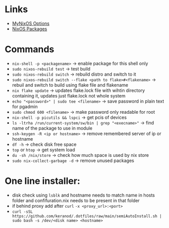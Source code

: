# Links

- [MyNixOS Options](https://mynixos.com)
- [NixOS Packages](https://search.nixos.org/packages)

# Commands

- `nix-shell -p <packagename>` -> enable package for this shell only
- `sudo nixos-rebuild test` -> test build
- `sudo nixos-rebuild switch` -> rebuild distro and switch to it
- `sudo nixos-rebuild switch --flake <path to flake>#<flakename>` -> rebuil and switch to build using flake file and flakename
- `nix flake update` -> updates flake.lock file with wihtin directory containing it, updates just flake.lock not whole system
- `echo "<password>" | sudo tee <filename>` -> save password in plain text for pgadmin
- `sudo chmod 600 <filename>` -> make password only readable for root
- `nix-shell -p picutils && lspci` -> get pcis of devices
- `ls -ltrha /run/current-system/sw/bin | grep "<execname>"` -> find name of the package to use in module
- `ssh-keygen -R <ip or hostname>` -> remove remembered server of ip or hostname
- `df -h` -> check disk free space
- `top` or `htop` -> get system load
- `du -sh /nix/store` -> check how much space is used by nix store
- `sudo nix-collect-garbage -d` -> remove unused packages

# One line installer:

- disk check using `lsblk` and hostname needs to match name in hosts folder and confifuration.nix needs to be present in that folder
- if behind proxy add after `curl` `-x <proxy_url>:<port>`
- `curl -sSL https://github.com/keranod/.dotfiles/raw/main/semiAutoInstall.sh | sudo bash -s /dev/<disk name> <hostname>`
